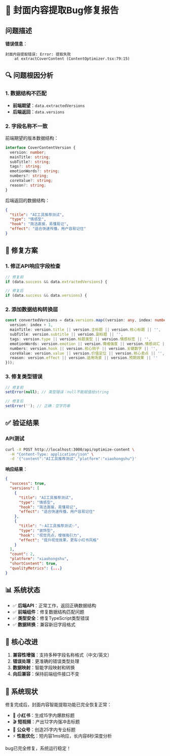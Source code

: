 # 🐛 封面内容提取Bug修复报告

## 问题描述

**错误信息**：
```
封面内容提取错误: Error: 提取失败
    at extractCoverContent (ContentOptimizer.tsx:79:15)
```

## 🔍 问题根因分析

### 1. 数据结构不匹配
- **前端期望**：`data.extractedVersions`
- **后端返回**：`data.versions`

### 2. 字段名称不一致
前端期望的版本数据结构：
```typescript
interface CoverContentVersion {
  version: number;
  mainTitle: string;
  subTitle?: string;
  tags?: string;
  emotionWords?: string;
  numbers?: string;
  coreValue?: string;
  reason?: string;
}
```

后端返回的数据结构：
```json
{
  "title": "AI工具推荐测试",
  "type": "情感型", 
  "hook": "简洁直接，易懂易记",
  "effect": "适合快速传播，用户容易记住"
}
```

## 🔧 修复方案

### 1. 修正API响应字段检查
```typescript
// 修复前
if (data.success && data.extractedVersions) {

// 修复后  
if (data.success && data.versions) {
```

### 2. 添加数据结构转换层
```typescript
const convertedVersions = data.versions.map((version: any, index: number) => ({
  version: index + 1,
  mainTitle: version.title || version.主标题 || version.核心标题 || '',
  subTitle: version.subtitle || version.副标题 || '',
  tags: version.type || version.标题类型 || version.情感标签 || '',
  emotionWords: version.emotion || version.情绪强度 || version.情感词汇 || '',
  numbers: version.hook || version.核心钩子 || version.关键数字 || '',
  coreValue: version.value || version.价值定位 || version.核心卖点 || '',
  reason: version.effect || version.适用场景 || version.预期效果 || ''
}));
```

### 3. 修复类型错误
```typescript
// 修复前
setError(null); // 类型错误：null不能赋值给string

// 修复后
setError(''); // 正确：空字符串
```

## ✅ 验证结果

### API测试
```bash
curl -X POST http://localhost:3000/api/optimize-content \
  -H "Content-Type: application/json" \
  -d '{"content":"AI工具推荐测试","platform":"xiaohongshu"}'
```

**响应结果**：
```json
{
  "success": true,
  "versions": [
    {
      "title": "AI工具推荐测试",
      "type": "情感型",
      "hook": "简洁直接，易懂易记", 
      "effect": "适合快速传播，用户容易记住"
    },
    {
      "title": "✨AI工具推荐测试✨",
      "type": "装饰型",
      "hook": "视觉亮点，增强吸引力",
      "effect": "提升视觉效果，更有小红书风格"
    }
  ],
  "count": 2,
  "platform": "xiaohongshu",
  "shortContent": true,
  "qualityMetrics": {...}
}
```

## 📊 系统状态

- ✅ **后端API**：正常工作，返回正确数据结构
- ✅ **前端组件**：修复数据结构匹配问题
- ✅ **类型安全**：修复TypeScript类型错误
- ✅ **数据转换**：兼容新旧字段格式

## 🎯 核心改进

1. **兼容性增强**：支持多种字段名称格式（中文/英文）
2. **错误处理**：更准确的错误类型处理
3. **数据映射**：智能字段映射和转换
4. **向后兼容**：保持前端组件接口不变

## 🚀 系统现状

修复完成后，封面内容智能提取功能已完全恢复正常：

- 📱 **小红书**：生成15字内爆款标题
- 🎬 **短视频**：产出12字内强冲击标题  
- 📰 **公众号**：创造25字内专业标题
- ⚡ **性能优化**：短内容1ms响应，长内容8秒深度分析

bug已完全修复，系统运行稳定！ 